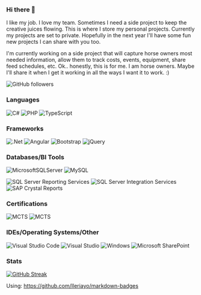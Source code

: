 ### Hi there 👋

<!--
**MiaJohnson/MiaJohnson** is a ✨ _special_ ✨ repository because its `README.md` (this file) appears on your GitHub profile.

Here are some ideas to get you started:

- 🔭 I’m currently working on ...
- 🌱 I’m currently learning ...
- 👯 I’m looking to collaborate on ...
- 🤔 I’m looking for help with ...
- 💬 Ask me about ...
- 📫 How to reach me: ...
- 😄 Pronouns: ...
- ⚡ Fun fact: ...
-->
I like my job. I love my team. Sometimes I need a side project to keep the creative juices flowing. This is where I store my personal projects. Currently my projects are set to private. Hopefully in the next year I'll have some fun new projects I can share with you too.

I'm currently working on a side project that will capture horse owners most needed information, allow them to track costs, events, equipment, share feed schedules, etc. Ok.. honestly, this is for me. I am horse owners. Maybe I'll share it when I get it working in all the ways I want it to work. :)

![GitHub followers](https://img.shields.io/github/followers/MiaJohnson?style=social)

### Languages
  ![C#](https://img.shields.io/badge/c%23-%23239120.svg?style=for-the-badge&logo=c-sharp&logoColor=white) 
  ![PHP](https://img.shields.io/badge/php-%23777BB4.svg?style=for-the-badge&logo=php&logoColor=white)
  ![TypeScript](https://img.shields.io/badge/typescript-%23007ACC.svg?style=for-the-badge&logo=typescript&logoColor=white)
  
### Frameworks
  ![.Net](https://img.shields.io/badge/.NET-5C2D91?style=for-the-badge&logo=.net&logoColor=white)
  ![Angular](https://img.shields.io/badge/angular-%23DD0031.svg?style=for-the-badge&logo=angular&logoColor=white)
  ![Bootstrap](https://img.shields.io/badge/bootstrap-%23563D7C.svg?style=for-the-badge&logo=bootstrap&logoColor=white)
  ![jQuery](https://img.shields.io/badge/jquery-%230769AD.svg?style=for-the-badge&logo=jquery&logoColor=white)

### Databases/BI Tools
  ![MicrosoftSQLServer](https://img.shields.io/badge/Microsoft%20SQL%20Sever-CC2927?style=for-the-badge&logo=microsoft%20sql%20server&logoColor=white)
  ![MySQL](https://img.shields.io/badge/mysql-%2300f.svg?style=for-the-badge&logo=mysql&logoColor=white)

  ![SQL Server Reporting Services](https://img.shields.io/badge/SQL%20Server%20Reporting%20Services-CC2927?style=for-the-badge&logo=microsoft%20sql%20server&logoColor=blue)
  ![SQL Server Integration Services](https://img.shields.io/badge/SQL%20Server%20Integration%20Services-CC2927?style=for-the-badge&logo=microsoft%20sql%20server&logoColor=green)
  ![SAP Crystal Reports](https://img.shields.io/badge/SAP%20Crystal%20Reports-%230769AD.svg?style=for-the-badge&logo=SAP&logoColor=white)

### Certifications
   ![MCTS](https://img.shields.io/badge/Microsoft%20Certified%20Technology%20Specialist-SQL%20Server%202005%20Business%20Intelligence%20Application%20Development-blue)
   ![MCTS](https://img.shields.io/static/v1?label=Microsoft%20Certified%20Technology%20Specialist&message=SharePoint%20Server%202007%20Configuration&color=#5E5E5E&)
   
### IDEs/Operating Systems/Other
  ![Visual Studio Code](https://img.shields.io/badge/Visual%20Studio%20Code-0078d7.svg?style=for-the-badge&logo=visual-studio-code&logoColor=white)
  ![Visual Studio](https://img.shields.io/badge/Visual%20Studio-5C2D91.svg?style=for-the-badge&logo=visual-studio&logoColor=white)
  ![Windows](https://img.shields.io/badge/Windows-0078D6?style=for-the-badge&logo=windows&logoColor=white)
  ![Microsoft SharePoint ](https://img.shields.io/badge/Microsoft_SharePoint-0078D4?style=for-the-badge&logo=microsoft-sharepoint&logoColor=white)

### Stats
[![GitHub Streak](https://streak-stats.demolab.com/?user=MiaJohnson)](https://git.io/streak-stats)


Using: https://github.com/Ileriayo/markdown-badges
